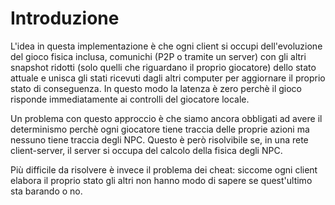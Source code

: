# Introduzione
L'idea in questa implementazione è che ogni client si occupi dell'evoluzione del gioco fisica inclusa, comunichi (P2P o tramite un server) con gli altri snapshot ridotti (solo quelli che riguardano il proprio giocatore) dello stato attuale e unisca gli stati ricevuti dagli altri computer per aggiornare il proprio stato di conseguenza.
In questo modo la latenza è zero perchè il gioco risponde immediatamente ai controlli del giocatore locale.

Un problema con questo approccio è che siamo ancora obbligati ad avere il determinismo perchè ogni giocatore tiene traccia delle proprie azioni ma nessuno tiene traccia degli NPC. Questo è però risolvibile se, in una rete client-server, il server si occupa del calcolo della fisica degli NPC.

Più difficile da risolvere è invece il problema dei cheat: siccome ogni client elabora il proprio stato gli altri non hanno modo di sapere se quest'ultimo sta barando o no.